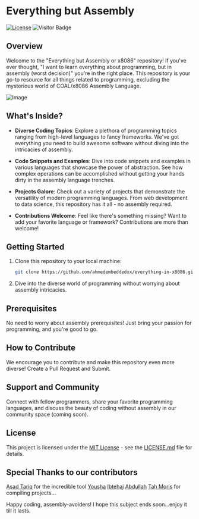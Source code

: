 # Everything but Assembly

[![License](https://img.shields.io/badge/License-MIT-blue.svg)](https://github.com/ahmedembeddedxx/everything-in-x8086/blob/main/LICENSE)
![Visitor Badge](https://visitor-badge.laobi.icu/badge?page_id=ahmedembeddedxx.everything-in-x8086)

## Overview

Welcome to the "Everything but Assembly or x8086" repository! If you've ever thought, "I want to learn everything about programming, but in assembly (worst decision)" you're in the right place. This repository is your go-to resource for all things related to programming, excluding the mysterious world of COAL/x8086 Assembly Language.

![Image](https://github.com/ahmedembeddedxx/everything-in-x8086/raw/main/images/img.jpeg)

## What's Inside?

- **Diverse Coding Topics**: Explore a plethora of programming topics ranging from high-level languages to fancy frameworks. We've got everything you need to build awesome software without diving into the intricacies of assembly.

- **Code Snippets and Examples**: Dive into code snippets and examples in various languages that showcase the power of abstraction. See how complex operations can be accomplished without getting your hands dirty in the assembly language trenches.

- **Projects Galore**: Check out a variety of projects that demonstrate the versatility of modern programming languages. From web development to data science, this repository has it all - no assembly required.

- **Contributions Welcome**: Feel like there's something missing? Want to add your favorite language or framework? Contributions are more than welcome!

## Getting Started

1. Clone this repository to your local machine:

   ```bash
   git clone https://github.com/ahmedembeddedxx/everything-in-x8086.git
   ```

2. Dive into the diverse world of programming without worrying about assembly intricacies.

## Prerequisites

No need to worry about assembly prerequisites! Just bring your passion for programming, and you're good to go.

## How to Contribute

We encourage you to contribute and make this repository even more diverse! Create a Pull Request and Submit.

## Support and Community

Connect with fellow programmers, share your favorite programming languages, and discuss the beauty of coding without assembly in our community space (coming soon).

## License

This project is licensed under the [MIT License](https://github.com/ahmedembeddedxx/everything-in-x8086/blob/main/LICENSE) - see the [LICENSE.md](https://github.com/ahmedembeddedxx/everything-in-x8086/blob/main/LICENSE) file for details.

## Special Thanks to our contributors

[Asad Tariq](https://github.com/ASD0x41) for the incredible tool
[Yousha](https://github.com/youshasm)
[Ibtehaj](https://github.com/Ibtehaj778)
[Abdullah](https://github.com/abdullaharif381)
[Tah Moris](https://github.com/Tahmooras-Khan)
for compiling projects...

Happy coding, assembly-avoiders! I hope this subject ends soon...enjoy it till it lasts.

